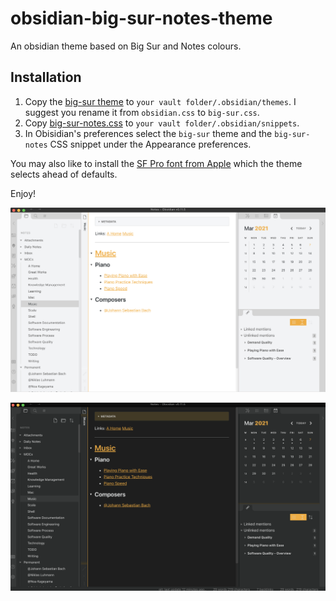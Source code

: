 # obsidian-big-sur-notes-theme

An obsidian theme based on Big Sur and Notes colours.

## Installation

1. Copy the [big-sur theme](https://github.com/davidgolding/obsidian-big-sur-aesthetic/blob/main/obsidian.css) to `your vault folder/.obsidian/themes`. I suggest you rename it from `obsidian.css` to `big-sur.css`.
2. Copy [big-sur-notes.css](/big-sur-notes.css) to `your vault folder/.obsidian/snippets`.
3. In Obisidian's preferences select the `big-sur` theme and the `big-sur-notes` CSS snippet under the Appearance preferences.

You may also like to install the [SF Pro font from Apple](https://developer.apple.com/fonts/) which the theme selects ahead of defaults.

Enjoy!

![Light Screenshot](/Screenshot-light.png?raw=true "Light")

![Dark Screenshot](/Screenshot-dark.png?raw=true "Dark")
